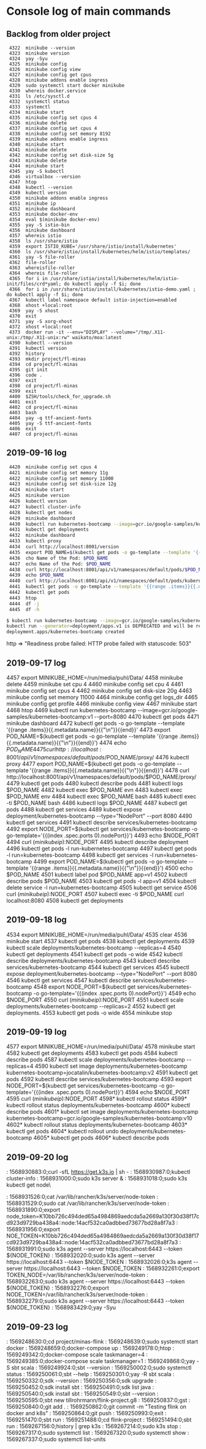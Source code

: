 # Console log of main commands

## Backlog from older project

```shell
 4322  minikube --version
 4323  minikube version
 4324  yay -Syu
 4325  minikube config
 4326  minikube config view
 4327  minikube config get cpus
 4328  minikube addons enable ingress
 4329  sudo systemctl start docker minikube
 4330  whereis docker.service
 4331  ls /etc/sysctl.d
 4332  systemctl status
 4333  systemctl
 4334  minikube start
 4335  minikube config set cpus 4
 4336  minikube delete
 4337  minikube config set cpus 4
 4338  minikube config set memory 8192
 4339  minikube addons enable ingress
 4340  minikube start
 4341  minikube delete
 4342  minikube config set disk-size 5g
 4343  minikube delete
 4344  minikube start
 4345  yay -S kubectl
 4346  virtualbox --version
 4347  htop
 4348  kubectl --version
 4349  kubectl version
 4350  minikube addons enable ingress
 4351  minikube ip
 4352  minikube dashboard
 4353  minikube docker-env
 4354  eval $(minikube docker-env)
 4355  yay -S istio-bin
 4356  minikube dashboard
 4357  whereis istio
 4358  ls /usr/share/istio
 4359  export ISTIO_KUBE='/usr/share/istio/install/kubernetes'
 4360  ls /usr/share/istio/install/kubernetes/helm/istio/templates/
 4361  yay -S file-roller
 4362  file-roller
 4363  whereisfile-roller
 4364  whereis file-roller
 4365  for i in /usr/share/istio/install/kubernetes/helm/istio-init/files/crd*yaml; do kubectl apply -f $i; done
 4366  for i in /usr/share/istio/install/kubernetes/istio-demo.yaml ; do kubectl apply -f $i; done
 4367  kubectl label namespace default istio-injection=enabled
 4368  xhost +local:root
 4369  yay -S xhost
 4370  exit
 4371  yay -S xorg-xhost
 4372  xhost +local:root
 4373  docker run -it --env="DISPLAY" --volume="/tmp/.X11-unix:/tmp/.X11-unix:rw" waikato/moa:latest
 4390  kubectl --version
 4391  kubectl version
 4392  history
 4393  mkdir project/fl-minas
 4394  cd project/fl-minas
 4395  git init
 4396  code .
 4397  exit
 4398  cd project/fl-minas
 4399  exit
 4400  $ZSH/tools/check_for_upgrade.sh
 4401  exit
 4402  cd project/fl-minas
 4403  bash
 4404  yay -q ttf-ancient-fonts
 4405  yay -S ttf-ancient-fonts
 4406  exit
 4407  cd project/fl-minas
```

## 2019-09-16 log

```sh
 4420  minikube config set cpus 4
 4421  minikube config set memory 11g
 4422  minikube config set memory 11000
 4423  minikube config set disk-size 12g
 4424  minikube start
 4425  minikube version
 4426  kubectl version
 4427  kubectl cluster-info
 4428  kubectl get nodes
 4429  minikube dashboard
 4430  kubectl run kubernetes-bootcamp --image=gcr.io/google-samples/kubernetes-bootcamp:v1 --port=8080
 4431  kubectl get deployments
 4432  minikube dashboard
 4433  kubectl proxy
 4434  curl http://localhost:8001/version
 4435  export POD_NAME=$(kubectl get pods -o go-template --template '{{range .items}}{{.metadata.name}}{{"\n"}}{{end}}')
 4436  cho Name of the Pod: $POD_NAME
 4437  echo Name of the Pod: $POD_NAME
 4438  curl http://localhost:8001/api/v1/namespaces/default/pods/$POD_NAME/proxy/
 4439  echo $POD_NAME
 4440  curl http://localhost:8001/api/v1/namespaces/default/pods/kubernetes-bootcamp-5b48cfdcbd-gpzxc/proxy/
 4441  kubectl get pods -o go-template --template '{{range .items}}{{.metadata.name}}{{"\n"}}{{end}}'
 4442  kubectl get pods
 4443  htop
 4444  df -j
 4445  df -h
```

```sh
$ kubectl run kubernetes-bootcamp --image=gcr.io/google-samples/kubernetes-bootcamp:v1 --port=8080
kubectl run --generator=deployment/apps.v1 is DEPRECATED and will be removed in a future version. Use kubectl run --generator=run-pod/v1 or kubectl create instead.
deployment.apps/kubernetes-bootcamp created
```

http => "Readiness probe failed: HTTP probe failed with statuscode: 503"

## 2019-09-17 log

 4457  export MINIKUBE_HOME=/run/media/puhl/Data/
 4458  minikube delete
 4459  minikube set cpu 4
 4460  minikube config set cpu 4
 4461  minikube config set cpus 4
 4462  minikube config set disk-size 20g
 4463  minikube config set memory 11000
 4464  minikube config get logs_dir
 4465  minikube config get profile
 4466  minikube config view
 4467  minikube start
 4468  htop
 4469  kubectl run kubernetes-bootcamp --image=gcr.io/google-samples/kubernetes-bootcamp:v1 --port=8080
 4470  kubectl get pods
 4471  minikube dashboard
 4472  kubectl get pods -o go-template --template '{{range .items}}{{.metadata.name}}{{"\n"}}{{end}}'
 4473  export POD_NAME=$(kubectl get pods -o go-template --template '{{range .items}}{{.metadata.name}}{{"\n"}}{{end}}')
 4474  echo $POD_NAME
 4475  curl http://localhost:8001/api/v1/namespaces/default/pods/$POD_NAME/proxy/
 4476  kubectl proxy
 4477  export POD_NAME=$(kubectl get pods -o go-template --template '{{range .items}}{{.metadata.name}}{{"\n"}}{{end}}')
 4478  curl http://localhost:8001/api/v1/namespaces/default/pods/$POD_NAME/proxy/
 4479  kubectl get pods
 4480  kubectl describe pods
 4481  kubectl logs $POD_NAME
 4482  kubectl exec $POD_NAME evn
 4483  kubectl exec $POD_NAME env
 4484  kubectl exec $POD_NAME bash
 4485  kubectl exec -ti $POD_NAME bash
 4486  kubectl logs $POD_NAME
 4487  kubectl get pods
 4488  kubectl get services
 4489  kubectl expose deployment/kubernetes-bootcamp --type="NodePort" --port 8080
 4490  kubectl get services
 4491  kubectl describe services/kubernetes-bootcamp
 4492  export NODE_PORT=$(kubectl get services/kubernetes-bootcamp -o go-template='{{(index .spec.ports 0).nodePort}}')
 4493  echo $NODE_PORT
 4494  curl $(minikube ip):$NODE_PORT
 4495  kubectl describe deployment
 4496  kubectl get pods -l run-kubernetes-bootcamp
 4497  kubectl get pods -l run=kubernetes-bootcamp
 4498  kubectl get services -l run=kubernetes-bootcamp
 4499  export POD_NAME=$(kubectl get pods -o go-template --template '{{range .items}}{{.metadata.name}}{{"\n"}}{{end}}')
 4500  echo $POD_NAME
 4501  kubectl label pod $POD_NAME app=v1
 4502  kubectl describe pods $POD_NAME
 4503  kubectl get pods -l app=v1
 4504  kubectl delete service -l run=kubernetes-bootcamp
 4505  kubectl get service
 4506  curl $(minikube ip):$NODE_PORT
 4507  kubectl exec -ti $POD_NAME curl localhost:8080
 4508  kubectl get deployments

## 2019-09-18 log

 4534  export MINIKUBE_HOME=/run/media/puhl/Data/
 4535  clear
 4536  minikube start
 4537  kubectl get pods
 4538  kubectl get deployments
 4539  kubectl scale deployments/kubernetes-bootcamp --replicas=4
 4540  kubectl get deployments
 4541  kubectl get pods -o wide
 4542  kubectl describe deployments/kubernetes-bootcamp
 4543  kubectl describe services/kubernetes-bootcamp
 4544  kubectl get services
 4545  kubectl expose deployment/kubernetes-bootcamp --type="NodePort" --port 8080
 4546  kubectl get services
 4547  kubectl describe services/kubernetes-bootcamp
 4548  export NODE_PORT=$(kubectl get services/kubernetes-bootcamp -o go-template='{{(index .spec.ports 0).nodePort}}')
 4549  echo $NODE_PORT
 4550  curl $(minikube ip):$NODE_PORT
 4551  kubectl scale deployments/kubernetes-bootcamp --replicas=2
 4552  kubectl get deployments.
 4553  kubectl get pods -o wide
 4554  minikube stop

## 2019-09-19 log

 4577  export MINIKUBE_HOME=/run/media/puhl/Data/
 4578  minikube start
 4582  kubectl get deployments
 4583  kubectl get pods
 4584  kubectl describe pods
 4587  kubectl scale deployments/kubernetes-bootcamp --replicas=4
 4590  kubectl set image deployments/kubernetes-bootcamp kubernetes-bootcamp=jocatalin/kubernetes-bootcamp:v2
 4591  kubectl get pods
 4592  kubectl describe services/kubernetes-bootcamp
 4593  export NODE_PORT=$(kubectl get services/kubernetes-bootcamp -o go-template='{{(index .spec.ports 0).nodePort}}')
 4594  echo $NODE_PORT
 4595  curl $(minikube ip):$NODE_PORT
 4598* kubectl rollout status
 4599* kubectl rollout status deployments/kubernetes-bootcamp
 4600* kubectl describe pods
 4601* kubectl set image deployments/kubernetes-bootcamp kubernetes-bootcamp=gcr.io/google-samples/kubernetes-bootcamp:v10
 4602* kubectl rollout status deployments/kubernetes-bootcamp
 4603* kubectl get pods
 4604* kubectl rollout undo deployments/kubernetes-bootcamp
 4605* kubectl get pods
 4606* kubectl describe pods

## 2019-09-20 log

: 1568930883:0;curl -sfL https://get.k3s.io | sh -
: 1568930987:0;kubectl cluster-info
: 1568931000:0;sudo k3s server &
: 1568931018:0;sudo k3s kubectl get node\

: 1568931526:0;cat /var/lib/rancher/k3s/server/node-token
: 1568931529:0;sudo cat /var/lib/rancher/k3s/server/node-token
: 1568931890:0;export node_token=K10bb726c494ded65a4984869aedcda5a2669a130f30d38f17cd923d9729ba438a4::node:14acf532ca0adbbed73677bd28a8f7a3
: 1568931956:0;export NOE_TOKEN=K10bb726c494ded65a4984869aedcda5a2669a130f30d38f17cd923d9729ba438a4::node:14acf532ca0adbbed73677bd28a8f7a3
: 1568931991:0;sudo k3s agent --server https://localhost:6443 --token ${NODE_TOKEN}
: 1568932020:0;sudo k3s agent --server https://localhost:6443 --token $NODE_TOKEN
: 1568932026:0;k3s agent --server https://localhost:6443 --token $NODE_TOKEN
: 1568932261:0;export TOKEN_NODE=/var/lib/rancher/k3s/server/node-token
: 1568932263:0;sudo k3s agent --server https://localhost:6443 --token ${NODE_TOKEN}
: 1568932276:0;export NODE_TOKEN=/var/lib/rancher/k3s/server/node-token
: 1568932279:0;sudo k3s agent --server https://localhost:6443 --token ${NODE_TOKEN}
: 1568983429:0;yay -Syu

## 2019-09-23 log

: 1569248630:0;cd project/minas-flink
: 1569248639:0;sudo systemctl start docker
: 1569248659:0;docker-compose up
: 1569249178:0;htop
: 1569249342:0;docker-compose scale taskmanager=4
: 1569249385:0;docker-compose scale taskmanager=1
: 1569249868:0;yay -S sbt scala
: 1569249924:0;sbt --version
: 1569250002:0;sudo systemctl status
: 1569250061:0;sbt --help
: 1569250301:0;yay -R sbt scala
: 1569250332:0;sdk --version
: 1569250356:0;sdk upgrade
: 1569250452:0;sdk install sbt
: 1569250491:0;sdk list java
: 1569250540:0;sdk install sbt
: 1569250549:0;sbt --version
: 1569250595:0;sbt new tillrohrmann/flink-project.g8
: 1569250837:0;gst
: 1569250840:0;git add .
: 1569250862:0;git commit -m "Testing flink on docker and k8s"
: 1569250864:0;git push
: 1569250993:0;exit
: 1569251470:0;sbt run
: 1569251488:0;cd flink-project
: 1569251494:0;sbt run
: 1569267156:0;history | grep k3s
: 1569267214:0;sudo k3s stop
: 1569267317:0;sudo systemctl list
: 1569267320:0;sudo systemctl show
: 1569267337:0;sudo systemctl list-units
